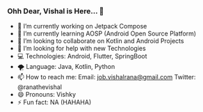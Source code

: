 ### Ohh Dear, Vishal is Here... 👋

- 🔭 I’m currently working on Jetpack Compose
- 🌱 I’m currently learning AOSP (Android Open Source Platform)
- 👯 I’m looking to collaborate on Kotlin and Android Projects
- 🤔 I’m looking for help with new Technologies
- 💻 Technologies: Android, Flutter, SpringBoot
- 🌪 Language: Java, Kotlin, Python
- 📫 How to reach me: 
    Email: job.vishalrana@gmail.com
    Twitter: @ranathevishal
- 😄 Pronouns: Vishky
- ⚡ Fun fact: NA (HAHAHA)

